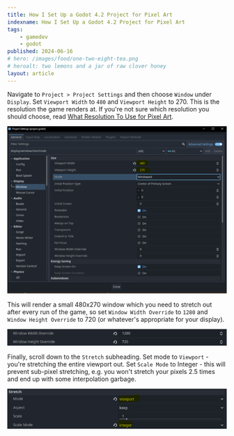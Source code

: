 ```yaml
---
title: How I Set Up a Godot 4.2 Project for Pixel Art
indexname: How I Set Up a Godot 4.2 Project for Pixel Art
tags:
    - gamedev
    - godot
published: 2024-06-16
# hero: /images/food/one-two-eight-tea.png
# heroalt: two lemons and a jar of raw clover honey
layout: article
---
```


Navigate to `Project > Project Settings` and then choose `Window` under `Display`.
Set `Viewport Width` to `480` and `Viewport Height` to 270. This is the resolution the game renders at.
If you're not sure which resolution you should choose, read [What Resolution To Use for Pixel Art](/2d-art/pixel-art/what-resolution-to-use-for-pixel-art).

![](/images/gamedev/set-up-pixel-art-project.png)

This will render a small 480x270 window which you need to stretch out after every run of the game, so set `Window Width Override` to `1280` and `Window Height Override` to 720 (or whatever's appropriate for your display).

![](/images/gamedev/window-settings.png)

Finally, scroll down to the `Stretch` subheading. Set mode to `Viewport` - you're
stretching the entire viewport out. Set `Scale Mode` to Integer - this will prevent
sub-pixel stretching, e.g. you won't stretch your pixels 2.5 times and end up with
some interpolation garbage.

![](/images/gamedev/godot-stretch-settings.png)